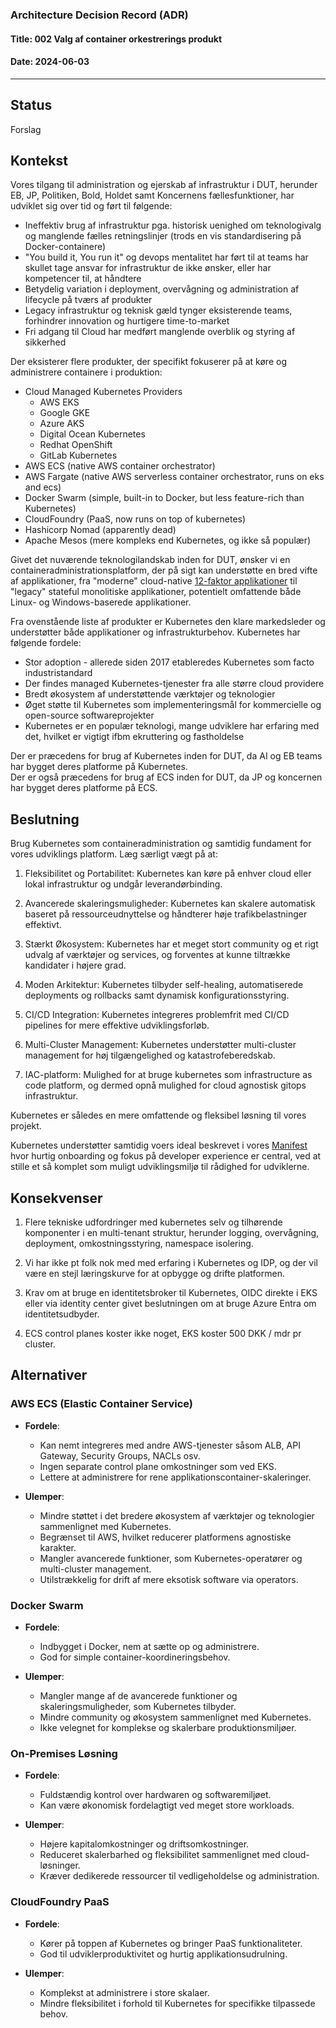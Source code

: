 ### Architecture Decision Record (ADR)

#### Title: 002 Valg af container orkestrerings produkt

#### Date: 2024-06-03

---

## Status

Forslag

## Kontekst

Vores tilgang til administration og ejerskab af infrastruktur i DUT, herunder EB, JP, Politiken, Bold, Holdet samt Koncernens fællesfunktioner, har udviklet sig over tid og ført til følgende:

- Ineffektiv brug af infrastruktur pga. historisk uenighed om teknologivalg og manglende fælles retningslinjer (trods en vis standardisering på Docker-containere)
- "You build it, You run it" og devops mentalitet har ført til at teams har skullet tage ansvar for infrastruktur de ikke ønsker, eller har kompetencer til, at håndtere
- Betydelig variation i deployment, overvågning og administration af lifecycle på tværs af produkter
- Legacy infrastruktur og teknisk gæld tynger eksisterende teams, forhindrer innovation og hurtigere time-to-market
- Fri adgang til Cloud har medført manglende overblik og styring af sikkerhed

Der eksisterer flere produkter, der specifikt fokuserer på at køre og administrere containere i produktion:

- Cloud Managed Kubernetes Providers
  - AWS EKS
  - Google GKE
  - Azure AKS
  - Digital Ocean Kubernetes
  - Redhat OpenShift
  - GitLab Kubernetes
- AWS ECS (native AWS container orchestrator)
- AWS Fargate (native AWS serverless container orchestrator, runs on eks and ecs)
- Docker Swarm (simple, built-in to Docker, but less feature-rich than Kubernetes)
- CloudFoundry (PaaS, now runs on top of kubernetes)
- Hashicorp Nomad (apparently dead)
- Apache Mesos (mere kompleks end Kubernetes, og ikke så populær)

Givet det nuværende teknologilandskab inden for DUT, ønsker vi en containeradministrationsplatform, der på sigt kan understøtte en bred vifte af applikationer, fra "moderne" cloud-native [12-faktor applikationer](https://12factor.net) til "legacy" stateful monolitiske applikationer, potentielt omfattende både Linux- og Windows-baserede applikationer.

Fra ovenstående liste af produkter er Kubernetes den klare markedsleder og understøtter både applikationer og infrastrukturbehov. Kubernetes har følgende fordele:

- Stor adoption - allerede siden 2017 etableredes Kubernetes som facto industristandard
- Der findes managed Kubernetes-tjenester fra alle større cloud providere
- Bredt økosystem af understøttende værktøjer og teknologier
- Øget støtte til Kubernetes som implementeringsmål for kommercielle og open-source softwareprojekter
- Kubernetes er en populær teknologi, mange udviklere har erfaring med det, hvilket er vigtigt ifbm ekruttering og fastholdelse

Der er præcedens for brug af Kubernetes inden for DUT, da AI og EB teams har bygget deres platforme på Kubernetes.   
Der er også præcedens for brug af ECS inden for DUT, da JP og koncernen har bygget deres platforme på ECS.

## Beslutning

Brug Kubernetes som containeradministration og samtidig fundament for vores udviklings platform. Læg særligt vægt på at:

1. Fleksibilitet og Portabilitet: Kubernetes kan køre på enhver cloud eller lokal infrastruktur og undgår leverandørbinding.

2. Avancerede skaleringsmuligheder: Kubernetes kan skalere automatisk baseret på ressourceudnyttelse og håndterer høje trafikbelastninger effektivt.

3. Stærkt Økosystem: Kubernetes har et meget stort community og et rigt udvalg af værktøjer og services, og forventes at kunne tiltrække kandidater i højere grad.

4. Moden Arkitektur: Kubernetes tilbyder self-healing, automatiserede deployments og rollbacks samt dynamisk konfigurationsstyring.

5. CI/CD Integration: Kubernetes integreres problemfrit med CI/CD pipelines for mere effektive udviklingsforløb.

6. Multi-Cluster Management: Kubernetes understøtter multi-cluster management for høj tilgængelighed og katastrofeberedskab.

7. IAC-platform: Mulighed for at bruge kubernetes som infrastructure as code platform, og dermed opnå mulighed for cloud agnostisk gitops infrastruktur.

Kubernetes er således en mere omfattende og fleksibel løsning til vores projekt.

Kubernetes understøtter samtidig voers ideal beskrevet i vores [Manifest](https://github.com/test-jppolitikenshus/internal-developer-platform/wiki/Manifest) hvor hurtig onboarding og fokus på developer experience er central, ved at stille et så komplet som muligt udviklingsmiljø til rådighed for udviklerne.

## Konsekvenser

1. Flere tekniske udfordringer med kubernetes selv og tilhørende komponenter i en multi-tenant struktur, herunder logging, overvågning, deployment, omkostningsstyring, namespace isolering.

2. Vi har ikke pt folk nok med med erfaring i Kubernetes og IDP, og der vil være en stejl læringskurve for at opbygge og drifte platformen.

3. Krav om at bruge en identitetsbroker til Kubernetes, OIDC direkte i EKS eller via identity center givet beslutningen om at bruge Azure Entra om identitetsudbyder.

4. ECS control planes koster ikke noget, EKS koster 500 DKK / mdr pr cluster.

## Alternativer

### AWS ECS (Elastic Container Service)

- **Fordele**:
  - Kan nemt integreres med andre AWS-tjenester såsom ALB, API Gateway, Security Groups, NACLs osv.
  - Ingen separate control plane omkostninger som ved EKS.
  - Lettere at administrere for rene applikationscontainer-skaleringer.

- **Ulemper**:
  - Mindre støttet i det bredere økosystem af værktøjer og teknologier sammenlignet med Kubernetes.
  - Begrænset til AWS, hvilket reducerer platformens agnostiske karakter.
  - Mangler avancerede funktioner, som Kubernetes-operatører og multi-cluster management.
  - Utilstrækkelig for drift af mere eksotisk software via operators.

### Docker Swarm

- **Fordele**:
  - Indbygget i Docker, nem at sætte op og administrere.
  - God for simple container-koordineringsbehov.

- **Ulemper**:
  - Mangler mange af de avancerede funktioner og skaleringsmuligheder, som Kubernetes tilbyder.
  - Mindre community og økosystem sammenlignet med Kubernetes.
  - Ikke velegnet for komplekse og skalerbare produktionsmiljøer.

### On-Premises Løsning

- **Fordele**:
  - Fuldstændig kontrol over hardwaren og softwaremiljøet.
  - Kan være økonomisk fordelagtigt ved meget store workloads.

- **Ulemper**:
  - Højere kapitalomkostninger og driftsomkostninger.
  - Reduceret skalerbarhed og fleksibilitet sammenlignet med cloud-løsninger.
  - Kræver dedikerede ressourcer til vedligeholdelse og administration.

### CloudFoundry PaaS

- **Fordele**:
  - Kører på toppen af Kubernetes og bringer PaaS funktionaliteter.
  - God til udviklerproduktivitet og hurtig applikationsudrulning.

- **Ulemper**:
  - Komplekst at administrere i store skalaer.
  - Mindre fleksibilitet i forhold til Kubernetes for specifikke tilpassede behov.

